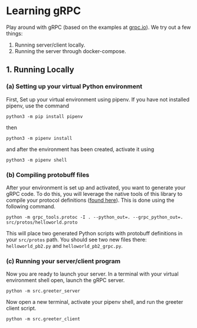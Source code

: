 # Learning gRPC

Play around with gRPC (based on the examples at [grpc.io](https://grpc.io/docs/languages/python/quickstart/)). We try out a few things:
1. Running server/client locally.
2. Running the server through docker-compose.

## 1. Running Locally

### (a) Setting up your virtual Python environment

First, Set up your virtual environment using pipenv. If you have not installed pipenv, use the command
```
python3 -m pip install pipenv
```
then
```
python3 -m pipenv install
```
and after the environment has been created, activate it using
```
python3 -m pipenv shell
```

### (b) Compiling protobuff files

After your environment is set up and activated, you want to generate your gRPC code. To do this, you will leverage the native tools of this library to compile your protocol definitions ([found here](src/protos/helloworld.proto)). This is done using the following command.
```
python -m grpc_tools.protoc -I . --python_out=. --grpc_python_out=. src/protos/helloworld.proto
```
This will place two generated Python scripts with protobuff definitions in your `src/protos` path. You should see two new files there: `helloworld_pb2.py` and `helloworld_pb2_grpc.py`. 

### (c) Running your server/client program

Now you are ready to launch your server. In a terminal with your virtual environment shell open, launch the gRPC server.
```
python -m src.greeter_server
```
Now open a new terminal, activate your pipenv shell, and run the greeter client script.
```
python -m src.greeter_client